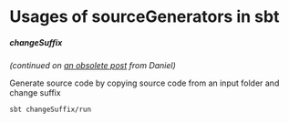 Usages of sourceGenerators in sbt
======

##### changeSuffix
*(continued on [an obsolete post](http://dcsobral.blogspot.ca/2014/07/file-generation-with-sbt.html#comment-form) from Daniel)*

Generate source code by copying source code from an input folder and change suffix

`sbt changeSuffix/run`